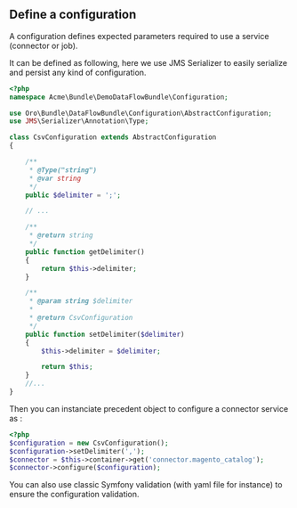 Define a configuration
----------------------

A configuration defines expected parameters required to use a service (connector or job).

It can be defined as following, here we use JMS Serializer to easily serialize and persist any kind of configuration.

```php
<?php
namespace Acme\Bundle\DemoDataFlowBundle\Configuration;

use Oro\Bundle\DataFlowBundle\Configuration\AbstractConfiguration;
use JMS\Serializer\Annotation\Type;

class CsvConfiguration extends AbstractConfiguration
{

    /**
     * @Type("string")
     * @var string
     */
    public $delimiter = ';';

    // ...

    /**
     * @return string
     */
    public function getDelimiter()
    {
        return $this->delimiter;
    }

    /**
     * @param string $delimiter
     *
     * @return CsvConfiguration
     */
    public function setDelimiter($delimiter)
    {
        $this->delimiter = $delimiter;

        return $this;
    }
    //...
}
```

Then you can instanciate precedent object to configure a connector service as :
```php
<?php
$configuration = new CsvConfiguration();
$configuration->setDelimiter(',');
$connector = $this->container->get('connector.magento_catalog');
$connector->configure($configuration);
```

You can also use classic Symfony validation (with yaml file for instance) to ensure the configuration validation.
